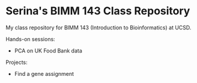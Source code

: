 # Serina's BIMM 143 Class Repository
My class repository for BIMM 143 (Introduction to Bioinformatics) at UCSD.

Hands-on sessions:
- PCA on UK Food Bank data

Projects:
- Find a gene assignment